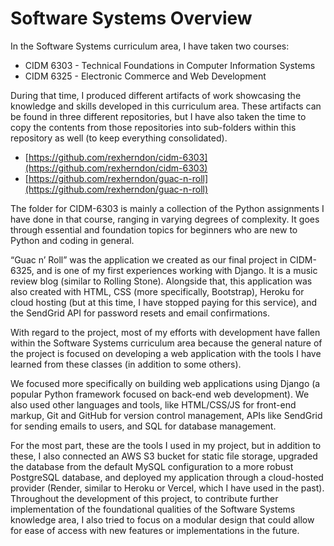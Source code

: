 # Software Systems Overview

In the Software Systems curriculum area, I have taken two courses:

- CIDM 6303 - Technical Foundations in Computer Information Systems
- CIDM 6325 - Electronic Commerce and Web Development

During that time, I produced different artifacts of work showcasing the knowledge and skills developed in this curriculum area. These artifacts can be found in three different repositories, but I have also taken the time to copy the contents from those repositories into sub-folders within this repository as well (to keep everything consolidated).

- [https://github.com/rexherndon/cidm-6303](https://github.com/rexherndon/cidm-6303)
- [https://github.com/rexherndon/guac-n-roll](https://github.com/rexherndon/guac-n-roll)

The folder for CIDM-6303 is mainly a collection of the Python assignments I have done in that course, ranging in varying degrees of complexity. It goes through essential and foundation topics for beginners who are new to Python and coding in general.

“Guac n’ Roll” was the application we created as our final project in CIDM-6325, and is one of my first experiences working with Django. It is a music review blog (similar to Rolling Stone). Alongside that, this application was also created with HTML, CSS (more specifically, Bootstrap), Heroku for cloud hosting (but at this time, I have stopped paying for this service), and the SendGrid API for password resets and email confirmations.

With regard to the project, most of my efforts with development have fallen within the Software Systems curriculum area because the general nature of the project is focused on developing a web application with the tools I have learned from these classes (in addition to some others).

We focused more specifically on building web applications using Django (a popular Python framework focused on back-end web development). We also used other languages and tools, like HTML/CSS/JS for front-end markup, Git and GitHub for version control management, APIs like SendGrid for sending emails to users, and SQL for database management. 

For the most part, these are the tools I used in my project, but in addition to these, I also connected an AWS S3 bucket for static file storage, upgraded the database from the default MySQL configuration to a more robust PostgreSQL database, and deployed my application through a cloud-hosted provider (Render, similar to Heroku or Vercel, which I have used in the past). Throughout the development of this project, to contribute further implementation of the foundational qualities of the Software Systems knowledge area, I also tried to focus on a modular design that could allow for ease of access with new features or implementations in the future.